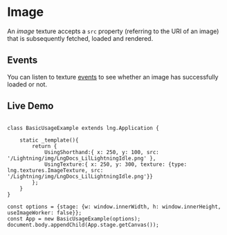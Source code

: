 # Image


An *image* texture accepts a `src` property (referring to the URI of an image) that is subsequently fetched, loaded and rendered.

## Events


You can listen to texture [events](../../Templates/Events.md) to see whether an image has successfully loaded or not.

## Live Demo


```

class BasicUsageExample extends lng.Application {
    
    static _template(){
        return {
            UsingShorthand:{ x: 250, y: 100, src: '/Lightning/img/LngDocs_LilLightningIdle.png' },
            UsingTexture:{ x: 250, y: 300, texture: {type: lng.textures.ImageTexture, src: '/Lightning/img/LngDocs_LilLightningIdle.png'}}
        };
    }
}

const options = {stage: {w: window.innerWidth, h: window.innerHeight, useImageWorker: false}};
const App = new BasicUsageExample(options);
document.body.appendChild(App.stage.getCanvas());
```